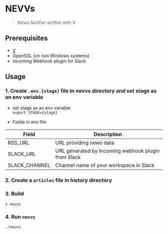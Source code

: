 # NEVVs

> News Notifier written with V

## Prerequisites

- [V](https://github.com/vlang/v)
- OpenSSL (on non Windows systems)
- Incoming Webhook plugin for Slack

## Usage
### 1. Create `.env.{stage}` file in nevvs directory and set stage as an env variable

- set stage as an env variable<br>
`export STAGE={stage}`

- Fields in env file

| Field | Description |
|-------|-------------|
| RSS_URL | URL providing news data |
| SLACK_URL | URL generated by Incoming webhook plugin from Slack|
| SLACK_CHANNEL | Channel name of your workspace in Slack

### 2. Create a `articles` file in history directory

### 3. Build

`v nevvs`

### 4. Run `nevvs`

`./nevvs`
